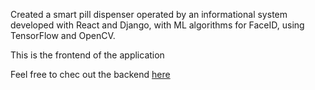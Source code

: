 Created a smart pill dispenser operated by an informational system developed with React and Django, with ML algorithms for FaceID, using TensorFlow and OpenCV.

This is the frontend of the application 

Feel free to chec out the backend <a href="https://github.com/michangelis/MED-Box/">here</a>
